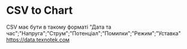 # CSV to Chart
CSV має бути в такому форматі
"Дата та час";"Напруга";"Струм";"Потенціал";"Помилки";"Режим";"Уставка"
https://data.texnotek.coм
